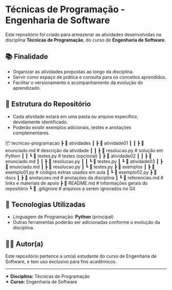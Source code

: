 
# Técnicas de Programação - Engenharia de Software

Este repositório foi criado para armazenar as atividades desenvolvidas na disciplina **Técnicas de Programação**, do curso de **Engenharia de Software**.

## 📚 Finalidade

- Organizar as atividades propostas ao longo da disciplina.  
- Servir como espaço de prática e consulta para os conceitos aprendidos.  
- Facilitar o versionamento e acompanhamento da evolução do aprendizado.  

## 📂 Estrutura do Repositório

- Cada atividade estará em uma pasta ou arquivo específico, devidamente identificado.  
- Poderão existir exemplos adicionais, testes e anotações complementares.

📦 tecnicas-programacao
 ┣ 📂 atividades
 ┃ ┣ 📂 atividade01
 ┃ ┃ ┣ 📜 enunciado.md        # descrição da atividade
 ┃ ┃ ┣ 📜 resolucao.py        # solução em Python
 ┃ ┃ ┗ 📜 testes.py           # testes (opcional)
 ┃ ┣ 📂 atividade02
 ┃ ┃ ┣ 📜 enunciado.md
 ┃ ┃ ┣ 📜 resolucao.py
 ┃ ┃ ┗ 📜 testes.py
 ┃ ┗ 📂 atividade03
 ┃    ┣ 📜 enunciado.md
 ┃    ┣ 📜 resolucao.py
 ┃    ┗ 📜 testes.py
 ┣ 📂 exemplos
 ┃ ┣ 📜 exemplo01.py          # códigos extras usados em aula
 ┃ ┗ 📜 exemplo02.py
 ┣ 📂 docs
 ┃ ┣ 📜 anotacoes.md          # anotações da disciplina
 ┃ ┗ 📜 referencias.md         # links e materiais de apoio
 ┣ 📜 README.md                # informações gerais do repositório
 ┗ 📜 .gitignore               # arquivos a serem ignorados no Git


## 🚀 Tecnologias Utilizadas

- Linguagem de Programação: **Python** (principal)  
- Outras ferramentas poderão ser adicionadas conforme a evolução da disciplina.  

## 👩‍💻 Autor(a)

Este repositório pertence a um(a) estudante do curso de Engenharia de Software, e tem uso exclusivo para fins acadêmicos.

---

✦ **Disciplina:** Técnicas de Programação  
✦ **Curso:** Engenharia de Software  
